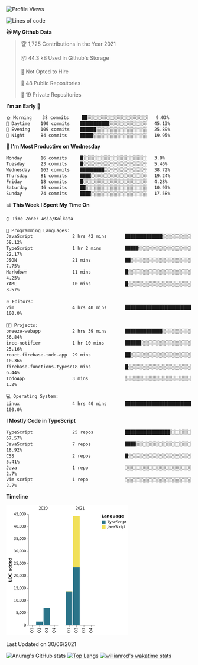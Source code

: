 <!--START_SECTION:waka-->
![Profile Views](http://img.shields.io/badge/Profile%20Views-0-blue)

![Lines of code](https://img.shields.io/badge/From%20Hello%20World%20I%27ve%20Written-66336%20lines%20of%20code-blue)

**🐱 My Github Data** 

> 🏆 1,725 Contributions in the Year 2021
 > 
> 📦 44.3 kB Used in Github's Storage 
 > 
> 🚫 Not Opted to Hire
 > 
> 📜 48 Public Repositories 
 > 
> 🔑 19 Private Repositories  
 > 
**I'm an Early 🐤** 

```text
🌞 Morning    38 commits     ██░░░░░░░░░░░░░░░░░░░░░░░   9.03% 
🌆 Daytime    190 commits    ███████████░░░░░░░░░░░░░░   45.13% 
🌃 Evening    109 commits    ██████░░░░░░░░░░░░░░░░░░░   25.89% 
🌙 Night      84 commits     █████░░░░░░░░░░░░░░░░░░░░   19.95%

```
📅 **I'm Most Productive on Wednesday** 

```text
Monday       16 commits     █░░░░░░░░░░░░░░░░░░░░░░░░   3.8% 
Tuesday      23 commits     █░░░░░░░░░░░░░░░░░░░░░░░░   5.46% 
Wednesday    163 commits    █████████░░░░░░░░░░░░░░░░   38.72% 
Thursday     81 commits     ████░░░░░░░░░░░░░░░░░░░░░   19.24% 
Friday       18 commits     █░░░░░░░░░░░░░░░░░░░░░░░░   4.28% 
Saturday     46 commits     ██░░░░░░░░░░░░░░░░░░░░░░░   10.93% 
Sunday       74 commits     ████░░░░░░░░░░░░░░░░░░░░░   17.58%

```


📊 **This Week I Spent My Time On** 

```text
⌚︎ Time Zone: Asia/Kolkata

💬 Programming Languages: 
JavaScript               2 hrs 42 mins       ██████████████░░░░░░░░░░░   58.12% 
TypeScript               1 hr 2 mins         █████░░░░░░░░░░░░░░░░░░░░   22.17% 
JSON                     21 mins             ██░░░░░░░░░░░░░░░░░░░░░░░   7.75% 
Markdown                 11 mins             █░░░░░░░░░░░░░░░░░░░░░░░░   4.25% 
YAML                     10 mins             █░░░░░░░░░░░░░░░░░░░░░░░░   3.57%

🔥 Editors: 
Vim                      4 hrs 40 mins       █████████████████████████   100.0%

🐱‍💻 Projects: 
breeze-webapp            2 hrs 39 mins       ██████████████░░░░░░░░░░░   56.84% 
ircc-notifier            1 hr 10 mins        ██████░░░░░░░░░░░░░░░░░░░   25.16% 
react-firebase-todo-app  29 mins             ██░░░░░░░░░░░░░░░░░░░░░░░   10.36% 
firebase-functions-typesc18 mins             █░░░░░░░░░░░░░░░░░░░░░░░░   6.44% 
TodoApp                  3 mins              ░░░░░░░░░░░░░░░░░░░░░░░░░   1.2%

💻 Operating System: 
Linux                    4 hrs 40 mins       █████████████████████████   100.0%

```

**I Mostly Code in TypeScript** 

```text
TypeScript               25 repos            █████████████████░░░░░░░░   67.57% 
JavaScript               7 repos             ████░░░░░░░░░░░░░░░░░░░░░   18.92% 
CSS                      2 repos             █░░░░░░░░░░░░░░░░░░░░░░░░   5.41% 
Java                     1 repo              ░░░░░░░░░░░░░░░░░░░░░░░░░   2.7% 
Vim script               1 repo              ░░░░░░░░░░░░░░░░░░░░░░░░░   2.7%

```


**Timeline**

![Chart not found](https://raw.githubusercontent.com/wise-introvert/wise-introvert/master/charts/bar_graph.png) 


 Last Updated on 30/06/2021
<!--END_SECTION:waka-->
![Anurag's GitHub stats](https://github-readme-stats.vercel.app/api?username=wise-introvert&count_private=true&show_icons=true)
[![Top Langs](https://github-readme-stats.vercel.app/api/top-langs/?username=wise-introvert&langs_count=10)](https://github.com/anuraghazra/github-readme-stats)
[![willianrod's wakatime stats](https://github-readme-stats.vercel.app/api/wakatime?username=wiseintrovert)](https://github.com/anuraghazra/github-readme-stats)
